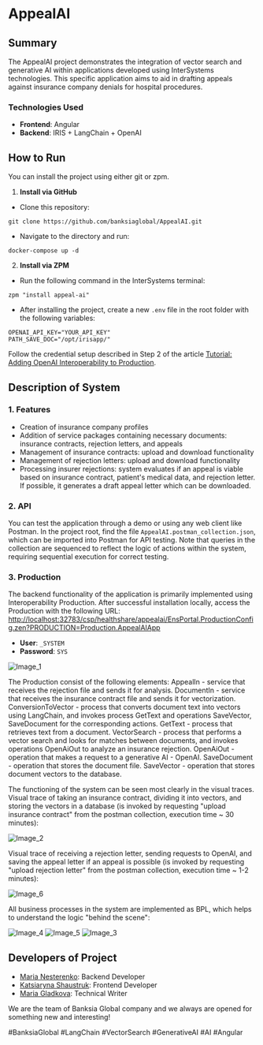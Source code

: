 # AppealAI

## Summary

The AppealAI project demonstrates the integration of vector search and generative AI within applications developed using InterSystems technologies. This specific application aims to aid in drafting appeals against insurance company denials for hospital procedures.

### Technologies Used

- **Frontend**: Angular
- **Backend**: IRIS + LangChain + OpenAI

## How to Run

You can install the project using either git or zpm.

1. **Install via GitHub**

- Clone this repository:

```
git clone https://github.com/banksiaglobal/AppealAI.git
```

- Navigate to the directory and run:
```
docker-compose up -d
```


2. **Install via ZPM**

- Run the following command in the InterSystems terminal:
```
zpm "install appeal-ai"
```

- After installing the project, create a new `.env` file in the root folder with the following variables:

```
OPENAI_API_KEY="YOUR_API_KEY"
PATH_SAVE_DOC="/opt/irisapp/"
```

Follow the credential setup described in Step 2 of the article [Tutorial: Adding OpenAI Interoperability to Production](https://community.intersystems.com/post/tutorial-adding-openai-interoperability-production).

## Description of System

### 1. Features

- Creation of insurance company profiles
- Addition of service packages containing necessary documents: insurance contracts, rejection letters, and appeals
- Management of insurance contracts: upload and download functionality
- Management of rejection letters: upload and download functionality
- Processing insurer rejections: system evaluates if an appeal is viable based on insurance contract, patient's medical data, and rejection letter. If possible, it generates a draft appeal letter which can be downloaded.

### 2. API

You can test the application through a demo or using any web client like Postman. In the project root, find the file `AppealAI.postman_collection.json`, which can be imported into Postman for API testing. Note that queries in the collection are sequenced to reflect the logic of actions within the system, requiring sequential execution for correct testing.

### 3. Production

The backend functionality of the application is primarily implemented using Interoperability Production. After successful installation locally, access the Production with the following URL: [http://localhost:32783/csp/healthshare/appealai/EnsPortal.ProductionConfig.zen?PRODUCTION=Production.AppealAIApp](http://localhost:32783/csp/healthshare/appealai/EnsPortal.ProductionConfig.zen?PRODUCTION=Production.AppealAIApp)

- **User**: ``_SYSTEM``
- **Password**: ``SYS``

![Image_1](./readme_image/image_1.png)

The Production consist of the following elements:
AppealIn - service that receives the rejection file and sends it for analysis.
DocumentIn - service that receives the insurance contract file and sends it for vectorization.
ConversionToVector - process that converts document text into vectors using LangChain, and invokes process GetText and operations SaveVector, SaveDocument for the corresponding actions.
GetText - process that retrieves text from a document.
VectorSearch - process that performs a vector search and looks for matches between documents, and invokes operations OpenAiOut to analyze an insurance rejection.
OpenAiOut - operation that makes a request to a generative AI - OpenAI.
SaveDocument - operation that stores the document file.
SaveVector - operation that stores document vectors to the database.

The functioning of the system can be seen most clearly in the visual traces.
Visual trace of taking an insurance contract, dividing it into vectors, and storing the vectors in a database (is invoked by requesting "upload insurance contract" from the postman collection, execution time ~ 30 minutes):

![Image_2](./readme_image/image_2.png)

Visual trace of receiving a rejection letter, sending requests to OpenAI, and saving the appeal letter if an appeal is possible (is invoked by requesting "upload rejection letter" from the postman collection, execution time ~ 1-2 minutes):

![Image_6](./readme_image/image_6.png)

All business processes in the system are implemented as BPL, which helps to understand the logic "behind the scene":

![Image_4](./readme_image/image_4.png)
![Image_5](./readme_image/image_5.png)
![Image_3](./readme_image/image_3.png)

## Developers of Project

- [Maria Nesterenko](https://community.intersystems.com/user/maria-nesterenko): Backend Developer
- [Katsiaryna Shaustruk](https://community.intersystems.com/user/katsiaryna-shaustruk): Frontend Developer
- [Maria Gladkova](https://community.intersystems.com/user/maria-gladkova): Technical Writer

We are the team of Banksia Global company and we always are opened for something new and interesting!

\#BanksiaGlobal #LangChain #VectorSearch #GenerativeAI #AI #Angular

